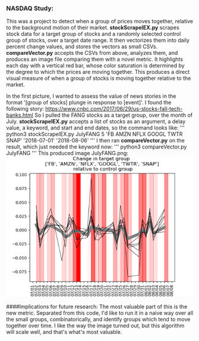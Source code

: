 ### NASDAQ Study:
This was a project to detect when a group of prices moves together, relative to the background motion of their market.
**stockScrapeIEX.py** scrapes stock data for a target group of stocks and a randomly selected control group of stocks, over a target date range. It then vectorizes them into daily percent change values, and stores the vectors as small CSVs.
**compareVector.py** accepts the CSVs from above, analyzes them, and produces an image file comparing them with a novel metric. It highlights each day with a vertical red bar, whose color saturation is determined by the degree to which the prices are moving together. This produces a direct visual measure of when a group of stocks is moving together relative to the market.

In the first picture, I wanted to assess the value of news stories in the format '[group of stocks] plunge in response to [event]'. I found the following story:
https://www.cnbc.com/2017/06/29/us-stocks-fall-tech-banks.html
So I pulled the FANG stocks as a target group, over the month of July. **stockScrapeIEX.py** accepts a list of stocks as an argument, a delay value, a keyword, and start and end dates, so the command looks like:
'''
python3 stockScrapeIEX.py JulyFANG 5 'FB AMZN NFLX GOOGL TWTR SNAP' '2018-07-01' '2018-08-06'
'''
I then ran **compareVector.py** on the result, which just needed the keyword now:
'''
python3 compareVector.py JulyFANG 
'''
This produced image JulyFANG.png:
!['JulyFANG Vectors'](https://raw.githubusercontent.com/JCMontalbano/Code-portfolio/master/NASDAQStudy/JulyFANG.png)

####Implications for future research:
The most valuable part of this is the new metric. Separated from this code, I'd like to run it in a naive way over all the small groups, combinatorically, and identify groups which tend to move together over time. I like the way the image turned out, but this algorithm will scale well, and that's what's most valuable.

